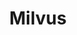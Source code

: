 ---
blog: https://medium.com/@milvusio
codehost: https://github.com/milvus-io/milvus
facebook: https://facebook.com/io.milvus.5
logohandle: milvusio
sort: milvus
title: Milvus
twitter: https://x.com/milvusio
website: https://milvus.io/
---